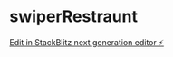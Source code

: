 # swiperRestraunt

[Edit in StackBlitz next generation editor ⚡️](https://stackblitz.com/~/github.com/codyrobertson/swiperRestraunt)